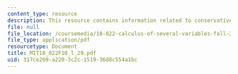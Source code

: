 ```yaml
---
content_type: resource
description: This resource contains information related to conservative vector fields.
file: null
file_location: /coursemedia/18-022-calculus-of-several-variables-fall-2010/317ce269a2203c2c151936d8c554a1bc_MIT18_022F10_l_29.pdf
file_type: application/pdf
resourcetype: Document
title: MIT18_022F10_l_29.pdf
uid: 317ce269-a220-3c2c-1519-36d8c554a1bc
---
```

